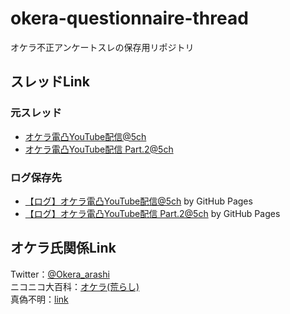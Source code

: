 # okera-questionnaire-thread

オケラ不正アンケートスレの保存用リポジトリ

## スレッドLink

### 元スレッド  

- [オケラ電凸YouTube配信@5ch](http://swallow.5ch.net/test/read.cgi/livejupiter/1592054539/)
- [オケラ電凸YouTube配信 Part.2@5ch](http://swallow.5ch.net/test/read.cgi/livejupiter/1592057696/)


### ログ保存先  
- [【ログ】オケラ電凸YouTube配信@5ch](./1592054539.html) by GitHub Pages
- [【ログ】オケラ電凸YouTube配信 Part.2@5ch](./1592057696.html) by GitHub Pages


## オケラ氏関係Link

Twitter：[@Okera_arashi](https://twitter.com/Okera_arashi)  
ニコニコ大百科：[オケラ(荒らし)](https://dic.nicovideo.jp/a/%E3%82%AA%E3%82%B1%E3%83%A9%28%E8%8D%92%E3%82%89%E3%81%97%29)  
真偽不明：[link](https://touhu27.wiki.fc2.com/wiki/%E3%82%AA%E3%82%B1%E3%83%A9%EF%BC%88%E4%BD%90%E8%97%A4%E6%98%AD%E9%9B%84%EF%BC%89)
